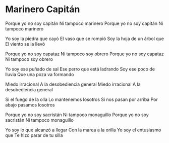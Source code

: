 # Marinero Capitán

Porque yo no soy capitán
Ni tampoco marinero
Porque yo no soy capitán
Ni tampoco marinero

Yo soy la piedra que cayó
El vaso que se rompió
Soy la hoja de un árbol que
El viento se la llevó

Porque yo no soy capataz
Ni tampoco soy obrero
Porque yo no soy capataz
Ni tampoco soy obrero

Yo soy ese puñado de sal
Ese perro que está ladrando
Soy ese poco de lluvia
Que una poza va formando

Miedo irracional
A la desobediencia general
Miedo irracional
A la desobediencia general

Si el fuego de la olla
Lo mantenemos losotros
Si nos pasan por arriba
Por abajo pasamos losotros

Porque yo no soy sacristán
Ni tampoco monaguillo
Porque yo no soy sacristán
Ni tampoco monaguillo

Yo soy lo que alcanzó a llegar
Con la marea a la orilla
Yo soy el entusiasmo que
Te hizo parar de tu silla
